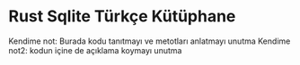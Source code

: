 # Rust Sqlite Türkçe Kütüphane
Kendime not: Burada kodu tanıtmayı ve metotları anlatmayı unutma
Kendime not2: kodun içine de açıklama koymayı unutma
